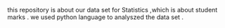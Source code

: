 this repository is about our data set for Statistics ,which is about student marks . we used python language to analyszed the data set .
